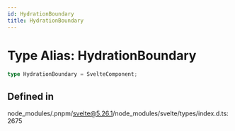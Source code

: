 ```yaml
---
id: HydrationBoundary
title: HydrationBoundary
---
```


# Type Alias: HydrationBoundary

```ts
type HydrationBoundary = SvelteComponent;
```

## Defined in

node\_modules/.pnpm/svelte@5.26.1/node\_modules/svelte/types/index.d.ts:2675
